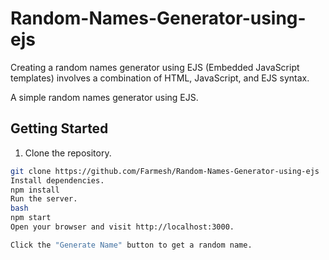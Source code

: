 # Random-Names-Generator-using-ejs
 Creating a random names generator using EJS (Embedded JavaScript templates) involves a combination of HTML, JavaScript, and EJS syntax.

A simple random names generator using EJS.

## Getting Started

1. Clone the repository.

```bash
git clone https://github.com/Farmesh/Random-Names-Generator-using-ejs
Install dependencies.
npm install
Run the server.
bash
npm start
Open your browser and visit http://localhost:3000.

Click the "Generate Name" button to get a random name.

